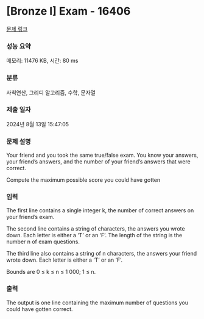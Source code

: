 # [Bronze I] Exam - 16406 

[문제 링크](https://www.acmicpc.net/problem/16406) 

### 성능 요약

메모리: 11476 KB, 시간: 80 ms

### 분류

사칙연산, 그리디 알고리즘, 수학, 문자열

### 제출 일자

2024년 8월 13일 15:47:05

### 문제 설명

<p style="user-select: auto !important;">Your friend and you took the same true/false exam. You know your answers, your friend’s answers, and the number of your friend’s answers that were correct.</p>

<p style="user-select: auto !important;">Compute the maximum possible score you could have gotten</p>

### 입력 

 <p style="user-select: auto !important;">The first line contains a single integer k, the number of correct answers on your friend’s exam.</p>

<p style="user-select: auto !important;">The second line contains a string of characters, the answers you wrote down. Each letter is either a ‘T’ or an ‘F’. The length of the string is the number n of exam questions.</p>

<p style="user-select: auto !important;">The third line also contains a string of n characters, the answers your friend wrote down. Each letter is either a ‘T’ or an ‘F’.</p>

<p style="user-select: auto !important;">Bounds are 0 ≤ k ≤ n ≤ 1 000; 1 ≤ n.</p>

### 출력 

 <p style="user-select: auto !important;">The output is one line containing the maximum number of questions you could have gotten correct.</p>

